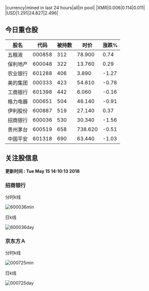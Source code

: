 |currency|mined in last 24 hours|all|in pool|
|XMR|0.006|0.114|0.011|
|USD|1.291|24.827|2.496|

## 今日重仓股 

|股名|代码|被持数|时价|涨跌%|
|---|---|---|---|---|
|五粮液|000858|312|78.900|0.74|
|保利地产|600048|322|13.760|0.29|
|农业银行|601288|406|3.890|-1.27|
|美的集团|000333|423|54.810|-0.78|
|工商银行|601398|442|6.060|-0.16|
|格力电器|000651|504|48.140|-0.91|
|伊利股份|600887|519|27.140|0.37|
|招商银行|600036|530|30.340|-1.56|
|贵州茅台|600519|658|738.620|-0.51|
|中国平安|601318|690|63.440|-1.03|

## 关注股信息
**更新时间 : Tue May 15 14:10:13 2018**
### 招商银行 
分时k线

![600036min](http://image.sinajs.cn/newchart/min/n/sh600036.gif)

日k线

![600036day](http://image.sinajs.cn/newchart/daily/n/sh600036.gif)

### 京东方Ａ 
分时k线

![000725min](http://image.sinajs.cn/newchart/min/n/sz000725.gif)

日k线

![000725day](http://image.sinajs.cn/newchart/daily/n/sz000725.gif)
